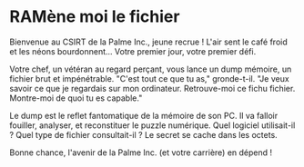 # RAMène moi le fichier

Bienvenue au CSIRT de la Palme Inc., jeune recrue ! L'air sent le café froid et les néons bourdonnent... Votre premier jour, votre premier défi.

Votre chef, un vétéran au regard perçant, vous lance un dump mémoire, un fichier brut et impénétrable. "C'est tout ce que tu as," gronde-t-il. "Je veux savoir ce que je regardais sur mon ordinateur. Retrouve-moi ce fichu fichier. Montre-moi de quoi tu es capable."

Le dump est le reflet fantomatique de la mémoire de son PC. Il va falloir fouiller, analyser, et reconstituer le puzzle numérique. Quel logiciel utilisait-il ? Quel type de fichier consultait-il ? Le secret se cache dans les octets.

Bonne chance, l'avenir de la Palme Inc. (et votre carrière) en dépend !